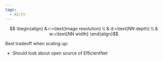 ```yaml
---
tags:
  - AI/CV
---
```



$$
\begin{align}
& r:=\text{Image resolution} \\
& d:=\text{NN depth}  \\
& w:=\text{NN width}
\end{align}$$

Best tradeoff when scaling up:
- Should look about open source of EfficientNet


